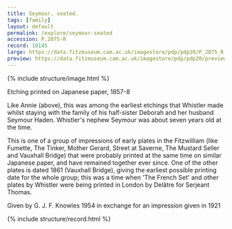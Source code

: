 ```yaml
---
title: Seymour, seated.
tags: [family]
layout: default
permalink: /explore/seymour-seated
accession: P.2075-R
record: 10145
large: https://data.fitzmuseum.cam.ac.uk/imagestore/pdp/pdp20/P_2075_R.jpg
preview: https://data.fitzmuseum.cam.ac.uk/imagestore/pdp/pdp20/preview_P_2075_R.jpg
---
```

{% include structure/image.html %}

Etching printed on Japanese paper, 1857-8

Like Annie (above), this was among the earliest etchings that Whistler made whilst staying with the family of his half-sister Deborah and her husband Seymour Haden. Whistler's nephew Seymour was about seven years old at the time.

This is one of a group of impressions of early plates in the Fitzwilliam (like Fumette, The Tinker, Mother Gerard, Street at Saverne, The Mustard Seller and Vauxhall Bridge) that were probably printed at the same time on similar Japanese paper, and have remained together ever since. One of the other plates is dated 1861 (Vauxhall Bridge), giving the earliest possible printing date for the whole group; this was a time when 'The French Set' and other plates by Whistler were being printed in London by Delâtre for Serjeant Thomas.

Given by G. J. F. Knowles 1954 in exchange for an impression given in 1921

{% include structure/record.html %}
